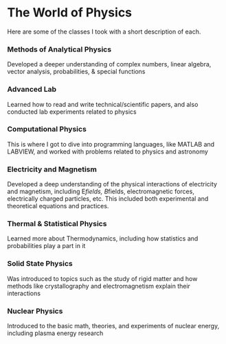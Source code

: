 # The World of Physics

Here are some of the classes I took with a short description of each. 

### Methods of Analytical Physics
Developed a deeper understanding of complex numbers, linear algebra, vector analysis, probabilities, & special functions

### Advanced Lab
Learned how to read and write technical/scientific papers, and also conducted lab experiments related to physics

### Computational Physics
This is where I got to dive into programming languages, like MATLAB and LABVIEW, and worked with problems related to physics and astronomy

### Electricity and Magnetism
Developed a deep understanding of the physical interactions of electricity and magnetism, including E*fields, B*fields, electromagnetic forces, electrically charged particles, etc. This included both experimental and theoretical equations and practices.

### Thermal & Statistical Physics
Learned more about Thermodynamics, including how statistics and probabilities play a part in it

### Solid State Physics
Was introduced to topics such as the study of rigid matter and how methods like crystallography and electromagnetism explain their interactions

### Nuclear Physics
Introduced to the basic math, theories, and experiments of nuclear energy, including plasma energy research
